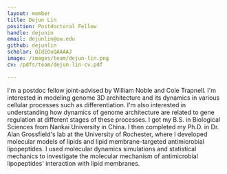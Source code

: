 ```yaml
---
layout: member
title: Dejun Lin
position: Postdoctoral Fellow
handle: dejunin
email: dejunlin@uw.edu
github: dejunlin
scholar: QIdEOuQAAAAJ
image: /images/team/dejun-lin.png
cv: /pdfs/team/dejun-lin-cv.pdf

---
```

I'm a postdoc fellow joint-advised by William Noble and Cole Trapnell. I'm
interested in modeling genome 3D architecture and its dynamics in various
cellular processes such as differentiation. I'm also interested in understanding
how dynamics of genome architecture are related to gene regulation at
different stages of these processes. I got my B.S. in Biological Sciences from
Nankai University in China. I then completed my Ph.D. in Dr. Alan Grossfield's
lab at the University of Rochester, where I developed molecular models of
lipids and lipid membrane-targeted antimicrobial lipopeptides. I used molecular
dynamics simulations and statistical mechanics to investigate the molecular
mechanism of antimicrobial lipopeptides' interaction with lipid membranes.